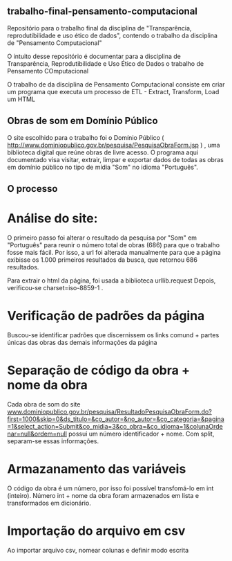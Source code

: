 ## trabalho-final-pensamento-computacional
Repositório para o trabalho final da disciplina de "Transparência, reprodutibilidade e uso ético de dados", contendo o trabalho da disciplina de "Pensamento Computacional"

O intuito desse repositório é documentar para a disciplina de Transparência, Reprodutibilidade e Uso Ético de Dados o trabalho de Pensamento COmputacional

O trabalho de da disciplina de Pensamento Computacional consiste em criar um programa que executa um processo de ETL - Extract, Transform, Load um HTML

## Obras de som em Domínio Público 
O site escolhido para o trabalho foi o Domínio Público ( http://www.dominiopublico.gov.br/pesquisa/PesquisaObraForm.jsp ) , uma biblioteca digital que reúne obras de livre acesso.
O programa aqui documentado visa visitar, extrair, limpar e exportar dados de todas as obras em domínio público no tipo de mídia "Som" no idioma "Português".

## O processo

# Análise do site:

O primeiro passo foi alterar o resultado da pesquisa por "Som" em "Português" para reunir o número total de obras (686) para que o trabalho fosse mais fácil. Por isso, a url foi alterada manualmente para que a página exibisse os 1.000 primeiros resultados da busca, que retornou 686 resultados.

Para extrair o html da página, foi usada a biblioteca urllib.request Depois, verificou-se charset=iso-8859-1 .

# Verificação de padrões da página
Buscou-se identificar padrões que discernissem os links comund + partes únicas das obras das demais informações da página

# Separação de código da obra + nome da obra
Cada obra de som do site www.dominiopublico.gov.br/pesquisa/ResultadoPesquisaObraForm.do?first=1000&skip=0&ds_titulo=&co_autor=&no_autor=&co_categoria=&pagina=1&select_action=Submit&co_midia=3&co_obra=&co_idioma=1&colunaOrdenar=null&ordem=null possui um número identificador + nome. Com split, separam-se essas informações.

# Armazanamento das variáveis
O código da obra é um número, por isso foi possível transfomá-lo em int (inteiro). Número int + nome da obra foram armazenados em lista e transformados em dicionário.

# Importação do arquivo em csv
Ao importar arquivo csv, nomear colunas e definir modo escrita
